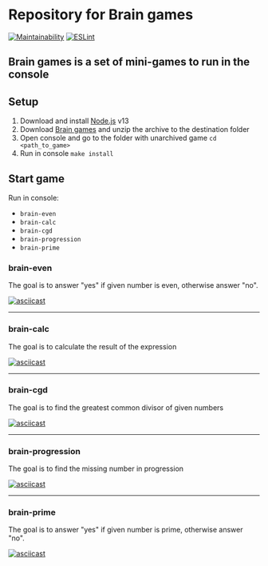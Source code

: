 # Repository for Brain games

[![Maintainability](https://api.codeclimate.com/v1/badges/5835edba7f486381f367/maintainability)](https://codeclimate.com/github/alexeybystrov/frontend-project-lvl1/maintainability)
[![ESLint](https://github.com/alexeybystrov/frontend-project-lvl1/workflows/ESLint%20check/badge.svg)](https://github.com/alexeybystrov/frontend-project-lvl1/actions)

## Brain games is a set of mini-games to run in the console

## Setup

1. Download and install [Node.js](https://nodejs.org/) v13
2. Download [Brain games](https://github.com/alexeybystrov/frontend-project-lvl1/archive/master.zip) and unzip the archive to the destination folder
3. Open console and go to the folder with unarchived game ```cd <path_to_game>```
4. Run in console ```make install```

## Start game

Run in console:

* ```brain-even```
* ```brain-calc```
* ```brain-cgd```
* ```brain-progression```
* ```brain-prime```

### brain-even

The goal is to answer "yes" if given number is even, otherwise answer "no".

[![asciicast](https://asciinema.org/a/306109.svg)](https://asciinema.org/a/306109)

---

### brain-calc

The goal is to calculate the result of the expression

[![asciicast](https://asciinema.org/a/306110.svg)](https://asciinema.org/a/306110)

---

### brain-cgd

The goal is to find the greatest common divisor of given numbers

[![asciicast](https://asciinema.org/a/306112.svg)](https://asciinema.org/a/306112)

---

### brain-progression

The goal is to find the missing number in progression

[![asciicast](https://asciinema.org/a/306114.svg)](https://asciinema.org/a/306114)

---

### brain-prime

The goal is to answer "yes" if given number is prime, otherwise answer "no".

[![asciicast](https://asciinema.org/a/306117.svg)](https://asciinema.org/a/306117)
